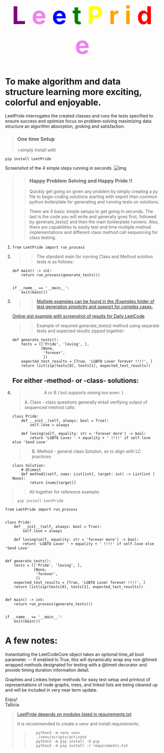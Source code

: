 <h1 style = font-size:80px>
<div style="text-align: center;">
<span style="color:purple">L</span>
<span style="color:violet">e</span>
<span style="color:blue">e</span>
<span style="color:green">t</span>
<span style="color:yellow">P</span>
<span style="color:orange">r</span>
<span style="color:orange">i</span>
<span style="color:red">d</span>
<span style="color:violet">e</span>
</div>
</h1>


# To make algorithm and data structure learning more exciting, colorful and enjoyable.

LeetPride interrogates the created classes and 
runs the tests specified to ensure success and optimize focus on problem-solving maximizing 
data structure an algorithm absorption, groking and satisfaction.

><h3>One time Setup</h3>
>>simply install with 
```pip install LeetPride```

Screenshot of the 4 simple steps running in seconds.
![img](LP_Examples/LeetPride-001.png)

>><h3>Happy Problem Solving and Happy Pride !!</h3>
> 
>>Quickly get going on given any problem by simply creating a py file to 
> begin coding solutions starting with import then common python boilerplate for 
> generating and running tests on solutions.
>>
>>
> 
>>There are 4 basic simple setups to get going in seconds. The last is the code you will 
> write and generally goes first, followed by generate_tests() and then the 
> main boilierplate runners. 
> Also, there are capabilities to easily 
test and time multiple method implementations and different class method call sequencing for
class testing. 

<ol>
<li>

    from LeetPride import run_process
</li>

<li>

>> The standard main for running Class and Method solution tests is as follows:

    def main() -> int:
        return run_process(generate_tests())
    
    
    if __name__ == '__main__':
        exit(main())
</li>

<li>

>>[Multiple examples can be found in the /Examples folder of test generation simplicity and support for
> complex cases.](LP_Examples)
>
[Online gist example with screenshot of results for Daily LeetCode](https://gist.github.com/Tallicia/dcbfc28ee34b0685a88ad1bd07f90830)
>
>>Example of required generate_tests() method using separate tests and
expected results zipped together: 

 
    def generate_tests():
        tests = (['Pride', 'loving', ],
                 [None,
                  'forever',
                  ])
        expected_test_results = [True, 'LGBTQ Lover forever !!!!', ]
        return list(zip(tests[0], tests[1], expected_test_results))
</li>

<h2>For either -method- or -class- solutions:</h2>
<li>

> >
>><ul>
>>A or B ( but supports mixing too even. )
>A. Class - class questions generally entail verifying output of sequenced method calls:
>
>

    class Pride:
        def __init__(self, always: bool = True):
            self.love = always
    
        def loving(self, equality: str = 'forever more') -> bool:
            return 'LGBTQ Lover ' + equality + ' !!!!' if self.love else 'Send Love'
></ul>
><ul>
>B. Method - general class Solution, so to align with LC practices:
>
>


    class Solution:
        # @timeit
        def method1(self, nums: List[int], target: int) -> List[int | None]:
            return [nums[target]]
</ul>
</li>

</ol>

>> All together for reference example:
> 
> ```pip install LeetPride```
 

    from LeetPride import run_process
    
    
    class Pride:
        def __init__(self, always: bool = True):
            self.love = always
    
        def loving(self, equality: str = 'forever more') -> bool:
            return 'LGBTQ Lover ' + equality + ' !!!!' if self.love else 'Send Love'
    
    
    def generate_tests():
        tests = (['Pride', 'loving', ],
                 [None,
                  'forever',
                  ])
        expected_test_results = [True, 'LGBTQ Lover forever !!!!', ]
        return list(zip(tests[0], tests[1], expected_test_results))
    
    
    def main() -> int:
        return run_process(generate_tests())
    
    
    if __name__ == '__main__':
        exit(main())



# A few notes:
Instantiating the LeetCodeCore object takes an optional time_all bool parameter.
-- If enabled to True, this will dynamically wrap any non @timeit wrapped methods
designated for testing with a @timeit decorator and provide timing
duration information detail.

Graphies and Linkies helper methods for easy test setup and printout of
representations of node graphs, trees, and linked lists 
are being cleaned up and will be included in very near term update.

Enjoy!
<br>
Tallicia


>
>[LeetPride depends on modules listed in requirements.txt](requirements.txt)
>
>It is recommended to create a venv and install requirements.
>>
>>```
>>    python3 -m venv venv
>>    ./venv/scripts/activate
>>    python3 -m pip install -U pip
>>    python3 -m pip install -r requirements.txt 
>>
